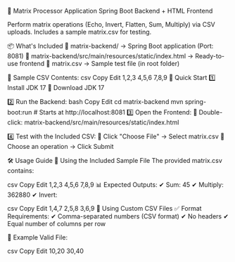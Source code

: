 🧮 Matrix Processor Application
Spring Boot Backend + HTML Frontend

Perform matrix operations (Echo, Invert, Flatten, Sum, Multiply) via CSV uploads. Includes a sample matrix.csv for testing.

📦 What's Included
📂 matrix-backend/ → Spring Boot application (Port: 8081)
📄 matrix-backend/src/main/resources/static/index.html → Ready-to-use frontend
📜 matrix.csv → Sample test file (in root folder)

📑 Sample CSV Contents:
csv
Copy
Edit
1,2,3
4,5,6
7,8,9
🚀 Quick Start
1️⃣ Install JDK 17
🔗 Download JDK 17

2️⃣ Run the Backend:
bash
Copy
Edit
cd matrix-backend
mvn spring-boot:run  # Starts at http://localhost:8081
3️⃣ Open the Frontend:
📂 Double-click: matrix-backend/src/main/resources/static/index.html

4️⃣ Test with the Included CSV:
📌 Click "Choose File" → Select matrix.csv
📌 Choose an operation → Click Submit

🛠️ Usage Guide
🔹 Using the Included Sample File
The provided matrix.csv contains:

csv
Copy
Edit
1,2,3
4,5,6
7,8,9
📊 Expected Outputs:
✔ Sum: 45
✔ Multiply: 362880
✔ Invert:

csv
Copy
Edit
1,4,7
2,5,8
3,6,9
🔹 Using Custom CSV Files
✅ Format Requirements:
✔ Comma-separated numbers (CSV format)
✔ No headers
✔ Equal number of columns per row

📝 Example Valid File:

csv
Copy
Edit
10,20
30,40
